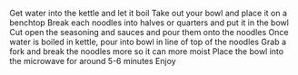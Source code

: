 Get water into the kettle and let it boil
Take out your bowl and place it on a benchtop
Break each noodles into halves or quarters and put it in the bowl
Cut open the seasoning and sauces and pour them onto the noodles
Once water is boiled in kettle, pour into bowl in line of top of the noodles
Grab a fork and break the noodles more so it can more moist
Place the bowl into the microwave for around 5-6 minutes 
Enjoy